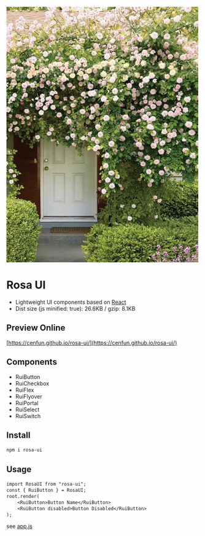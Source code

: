 ![](/scripts/rosa.jpg)

# Rosa UI
- Lightweight UI components based on [React](https://github.com/facebook/react/)
- Dist size (js minified: true): 26.6KB / gzip: 8.1KB

## Preview Online
[https://cenfun.github.io/rosa-ui/](https://cenfun.github.io/rosa-ui/)

## Components
* RuiButton  
* RuiCheckbox  
* RuiFlex  
* RuiFlyover  
* RuiPortal  
* RuiSelect  
* RuiSwitch  

## Install
```sh
npm i rosa-ui
```

## Usage
```
import RosaUI from "rosa-ui";
const { RuiButton } = RosaUI;
root.render(
    <RuiButton>Button Name</RuiButton>
    <RuiButton disabled>Button Disabled</RuiButton>
);
```
see [app.js](/packages/app/src/app.js)